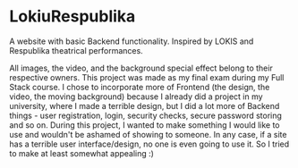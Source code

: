 # LokiuRespublika
A website with basic Backend functionality. Inspired by LOKIS and Respublika theatrical performances.

All images, the video, and the background special effect belong to their respective owners. This project was made as my final exam during my Full Stack course. I chose to incorporate more of Frontend (the design, the video, the moving background) because I already did a project in my university, where I made a terrible design, but I did a lot more of Backend things - user registration, login, security checks, secure password storing and so on. During this project, I wanted to make something I would like to use and wouldn't be ashamed of showing to someone. In any case, if a site has a terrible user interface/design, no one is even going to use it. So I tried to make at least somewhat appealing :)
